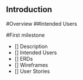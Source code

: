 ## Introduction
#Overview
##Intended Users

#First milestone
* [] Description
* [] Intended Users
* [] ERDs
* [] Wireframes
* [] User Stories
